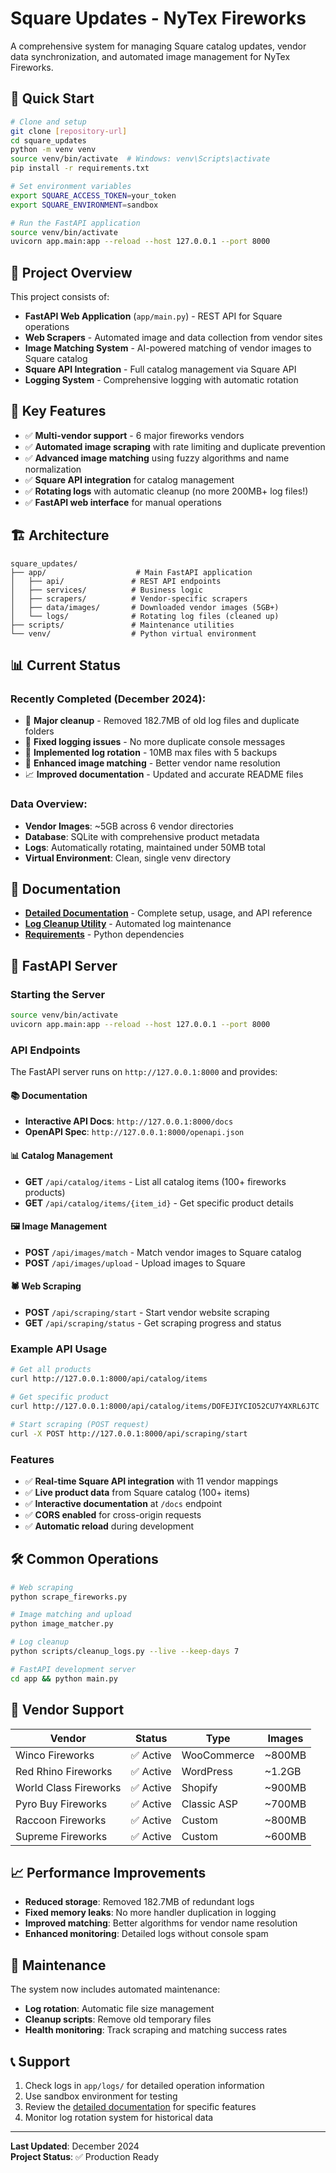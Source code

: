 # Square Updates - NyTex Fireworks

A comprehensive system for managing Square catalog updates, vendor data synchronization, and automated image management for NyTex Fireworks.

## 🚀 Quick Start

```bash
# Clone and setup
git clone [repository-url]
cd square_updates
python -m venv venv
source venv/bin/activate  # Windows: venv\Scripts\activate
pip install -r requirements.txt

# Set environment variables
export SQUARE_ACCESS_TOKEN=your_token
export SQUARE_ENVIRONMENT=sandbox

# Run the FastAPI application
source venv/bin/activate
uvicorn app.main:app --reload --host 127.0.0.1 --port 8000
```

## 📁 Project Overview

This project consists of:

- **FastAPI Web Application** (`app/main.py`) - REST API for Square operations
- **Web Scrapers** - Automated image and data collection from vendor sites
- **Image Matching System** - AI-powered matching of vendor images to Square catalog
- **Square API Integration** - Full catalog management via Square API
- **Logging System** - Comprehensive logging with automatic rotation

## 🎯 Key Features

- ✅ **Multi-vendor support** - 6 major fireworks vendors
- ✅ **Automated image scraping** with rate limiting and duplicate prevention
- ✅ **Advanced image matching** using fuzzy algorithms and name normalization
- ✅ **Square API integration** for catalog management
- ✅ **Rotating logs** with automatic cleanup (no more 200MB+ log files!)
- ✅ **FastAPI web interface** for manual operations

## 🏗️ Architecture

```
square_updates/
├── app/                    # Main FastAPI application
│   ├── api/               # REST API endpoints
│   ├── services/          # Business logic
│   ├── scrapers/          # Vendor-specific scrapers
│   ├── data/images/       # Downloaded vendor images (5GB+)
│   └── logs/              # Rotating log files (cleaned up)
├── scripts/               # Maintenance utilities
└── venv/                  # Python virtual environment
```

## 📊 Current Status

### Recently Completed (December 2024):
- 🧹 **Major cleanup** - Removed 182.7MB of old log files and duplicate folders
- 🔧 **Fixed logging issues** - No more duplicate console messages
- 📝 **Implemented log rotation** - 10MB max files with 5 backups
- 🎯 **Enhanced image matching** - Better vendor name resolution
- 📈 **Improved documentation** - Updated and accurate README files

### Data Overview:
- **Vendor Images**: ~5GB across 6 vendor directories
- **Database**: SQLite with comprehensive product metadata
- **Logs**: Automatically rotating, maintained under 50MB total
- **Virtual Environment**: Clean, single venv directory

## 🔗 Documentation

- **[Detailed Documentation](app/README.md)** - Complete setup, usage, and API reference
- **[Log Cleanup Utility](scripts/cleanup_logs.py)** - Automated log maintenance
- **[Requirements](requirements.txt)** - Python dependencies

## 🚀 FastAPI Server

### Starting the Server
```bash
source venv/bin/activate
uvicorn app.main:app --reload --host 127.0.0.1 --port 8000
```

### API Endpoints

The FastAPI server runs on `http://127.0.0.1:8000` and provides:

#### 📚 Documentation
- **Interactive API Docs**: `http://127.0.0.1:8000/docs`
- **OpenAPI Spec**: `http://127.0.0.1:8000/openapi.json`

#### 📊 Catalog Management
- **GET** `/api/catalog/items` - List all catalog items (100+ fireworks products)
- **GET** `/api/catalog/items/{item_id}` - Get specific product details

#### 🖼️ Image Management  
- **POST** `/api/images/match` - Match vendor images to Square catalog
- **POST** `/api/images/upload` - Upload images to Square

#### 🕷️ Web Scraping
- **POST** `/api/scraping/start` - Start vendor website scraping
- **GET** `/api/scraping/status` - Get scraping progress and status

### Example API Usage

```bash
# Get all products
curl http://127.0.0.1:8000/api/catalog/items

# Get specific product
curl http://127.0.0.1:8000/api/catalog/items/DOFEJIYCIO52CU7Y4XRL6JTC

# Start scraping (POST request)
curl -X POST http://127.0.0.1:8000/api/scraping/start
```

### Features
- ✅ **Real-time Square API integration** with 11 vendor mappings
- ✅ **Live product data** from Square catalog (100+ items)
- ✅ **Interactive documentation** at `/docs` endpoint
- ✅ **CORS enabled** for cross-origin requests
- ✅ **Automatic reload** during development

## 🛠️ Common Operations

```bash
# Web scraping
python scrape_fireworks.py

# Image matching and upload
python image_matcher.py

# Log cleanup
python scripts/cleanup_logs.py --live --keep-days 7

# FastAPI development server
cd app && python main.py
```

## 🎯 Vendor Support

| Vendor | Status | Type | Images |
|--------|--------|------|--------|
| Winco Fireworks | ✅ Active | WooCommerce | ~800MB |
| Red Rhino Fireworks | ✅ Active | WordPress | ~1.2GB |
| World Class Fireworks | ✅ Active | Shopify | ~900MB |
| Pyro Buy Fireworks | ✅ Active | Classic ASP | ~700MB |
| Raccoon Fireworks | ✅ Active | Custom | ~800MB |
| Supreme Fireworks | ✅ Active | Custom | ~600MB |

## 📈 Performance Improvements

- **Reduced storage**: Removed 182.7MB of redundant logs
- **Fixed memory leaks**: No more handler duplication in logging
- **Improved matching**: Better algorithms for vendor name resolution
- **Enhanced monitoring**: Detailed logs without console spam

## 🔧 Maintenance

The system now includes automated maintenance:
- **Log rotation**: Automatic file size management
- **Cleanup scripts**: Remove old temporary files
- **Health monitoring**: Track scraping and matching success rates

## 📞 Support

1. Check logs in `app/logs/` for detailed operation information
2. Use sandbox environment for testing
3. Review the [detailed documentation](app/README.md) for specific features
4. Monitor log rotation system for historical data

---

**Last Updated**: December 2024  
**Project Status**: ✅ Production Ready 